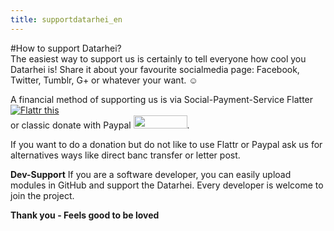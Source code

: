 ```yaml
---
title: supportdatarhei_en
---
```

#How to support Datarhei?  
The easiest way to support us is certainly to tell everyone how cool you Datarhei is! Share it about your favourite socialmedia page: Facebook, Twitter, Tumblr, G+ or whatever your want. ☺  

A financial method of supporting us is via Social-Payment-Service Flatter <a href="https://flattr.com/submit/auto?user_id=datarhei&url=https%3A%2F%2Fgithub.com%2Fdatarhei%2F" target="_blank"><img src="http://datarhei.org/wiki/pic/flattr-badge-large.png" alt="Flattr this" title="Flattr this" border="0"></a>  
or classic donate with Paypal <a href="https://www.paypal.com/cgi-bin/webscr?cmd=_s-xclick&hosted_button_id=M7TPT4VN7759G" target="_blank"> <img src="http://datarhei.org/wiki/pic/btn_donate_SM.gif" width="86" height="21" border="0"></a>. 

If you want to do a donation but do not like to use Flattr or Paypal ask us for alternatives ways like direct banc transfer or letter post.

**Dev-Support** If you are a software developer, you can easily upload modules in GitHub and support the Datarhei. Every developer is welcome to join the project.

**Thank you - Feels good to be loved**